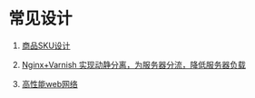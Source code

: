 # 常见设计

1. [商品SKU设计](https://blog.csdn.net/wwwdc1012/article/details/71774280/)

2. [Nginx+Varnish 实现动静分离，为服务器分流，降低服务器负载](https://www.cnblogs.com/painsOnline/p/5166889.html)

3. [高性能web网络](https://hpbn.co/)
